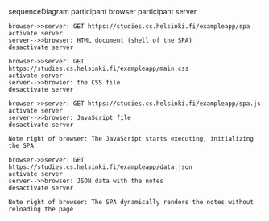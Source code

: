 sequenceDiagram
    participant browser
    participant server

    browser->>server: GET https://studies.cs.helsinki.fi/exampleapp/spa
    activate server
    server-->>browser: HTML document (shell of the SPA)
    desactivate server

    browser->>server: GET https://studies.cs.helsinki.fi/exampleapp/main.css
    activate server
    server-->>browser: the CSS file
    desactivate server

    browser->>server: GET https://studies.cs.helsinki.fi/exampleapp/spa.js
    activate server
    server-->>browser: JavaScript file
    desactivate server

    Note right of browser: The JavaScript starts executing, initializing the SPA

    browser->>server: GET https://studies.cs.helsinki.fi/exampleapp/data.json
    activate server
    server-->>browser: JSON data with the notes
    desactivate server

    Note right of browser: The SPA dynamically renders the notes without reloading the page
